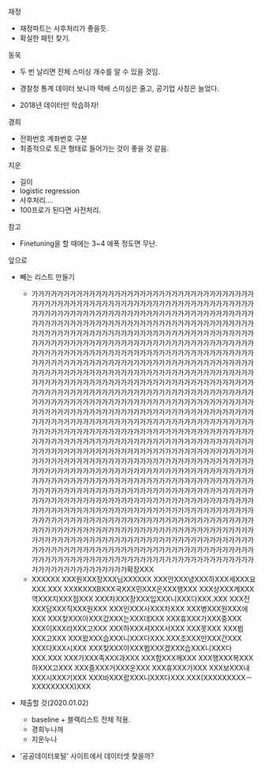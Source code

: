 재정

- 재정파트는 사후처리가 좋을듯.
- 확실한 패턴 찾기.

동욱

- 두 번 날리면 전체 스미싱 개수를 알 수 있을 것임. 
- 경찰청 통계 데이터 보니까 택배 스미싱은 줄고, 공기업 사칭은 늘었다.

- 2018년 데이터만 학습하자!

경희

- 전화번호 계좌번호 구분
- 최종적으로 토큰 형태로 들어가는 것이 좋을 것 같음.

지운

- 길이 
- logistic regression
- 사후처리....
- 100프로가 된다면 사전처리.

참고

- Finetuning을 할 때에는 3~4 에폭 정도면 무난. 

앞으로 

- 빼는 리스트 만들기
  - 가가가가가가가가가가가가가가가가가가가가가가가가가가가가가가가가가가가가가가가가가가가가가가가가가가가가가가가가가가가가가가가가가가가가가가가가가가가가가가가가가가가가가가가가가가가가가가가가가가가가가가가가가가가가가가가가가가가가가가가가가가가가가가가가가가가가가가가가가가가가가가가가가가가가가가가가가가가가가가가가가가가가가가가가가가가가가가가가가가가가가가가가가가가가가가가가가가가가가가가가가가가가가가가가가가가가가가가가가가가가가가가가가가가가가가가가가가가가가가가가가가가가가가가가가가가가가가가가가가가가가가가가가가가가가가가가가가가가가가가가가가가가가가가가가가가가가가가가가가가가가가가가가가가가가가가가가가가가가가가가가가가가가가가가가가가가가가가가가가가가가가가가가가가가가가가가가가가가가가가가가가가가가가가가가가가가가가가가가가가가가가가가가가가가가가가가가가가가가가가가가가가가가가가가가가가가가가가가가가가가가가가가가가가가가가가가가가가가가가가가가가가가가가가가가가가가가가가가가가가가가가가가가가가가가가가가가가가가가가가가가가가가가가가가가가가가가가가가가가가가가가가가가가가가가가가가가가가가가가가가가가가가가가가가가가가가가가가가가가가가가가가가가가가가가가가가가가가가가가가가가가가가가가가가가가가가가가가가가가가가가가가가가가가가가가가가가가가가가가가가가가가가가가가가가가가가가가가가가가가가가가가가가가가가가가가가가가가가가가가가가가가가가가가가가가가가가가가가가가가가가가가가가가가가가가가가가가가가가가가가가가가가가가가가가가가가가가가가가가가가가가가가가가가가가가가가가가가가가가가가가가가가가가가가가가가가가가가가가가가가가가가가가가가가가가가가가가가가가가가가가가가가가가가가가가가가가가가가가가가가가가가가가가가가가가가가가가가가가가가가가가가가가가가가가가가가가가가가가가가가가가가가가가가가가가가가가가가가가가가가가가가가가가가가가가가가가가가가가가가가가가가가가가가가가가가가가가가가가가가가가가가가가가가가가가가가가가가가가가가가가가가가가가가가가가가가가가가가가가가가가가가가가가가가가가가가가가가가가가가가가가가가가가가가가가가가가가가가가가가가가가가가가가가가가가가가가가가가가가가가가가가가가가가가가가가가가가가확장XXX
  - XXXXXX
    XXX원XXX장XXX님XXXXXX XXX안XXX녕XXX하XXX세XXX요XXX.XXX XXXKXXXBXXX국XXX민XXX은XXX행XXX
    XXX상XXX계XXX역XXX지XXX점XXX XXX차XXX장XXX입XXX니XXX다XXX.XXX XXX전XXX담XXX직XXX원XXX
    XXX인XXX사XXX차XXX XXX병XXX원XXX에XXX XXX찾XXX아XXX갔XXX는XXX데XXX XXX휴XXX가XXX중XXX
    XXX이XXX라XXX고XXX XXX하XXX셔XXX서XXX XXX못XXX XXX뵙XXX고XXX
    XXX왔XXX습XXX니XXX다XXX.XXX조XXX만XXX간XXX XXX다XXX시XXX
    XXX찾XXX아XXX뵙XXX겠XXX습XXX니XXX다XXX.XXX XXX가XXX족XXX과XXX XXX함XXX께XXX
    XXX행XXX복XXX하XXX고XXX XXX즐XXX거XXX운XXX XXX휴XXX가XXX XXX보XXX내XXX시XXX기XXX
    XXX바XXX랍XXX니XXX다XXX.XXX(XXXXXXXXXㅡXXXXXXXXX)XXX

- 제출할 것(2020.01.02)
  - baseline + 블랙리스트 전체 적용.
  - 경희누나꺼
  - 지운누나
- '공공데이터포털' 사이트에서 데이터셋 찾을까?